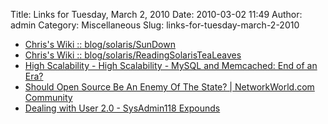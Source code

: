 Title: Links for Tuesday, March 2, 2010
Date: 2010-03-02 11:49
Author: admin
Category: Miscellaneous
Slug: links-for-tuesday-march-2-2010

-   [Chris's Wiki :: blog/solaris/SunDown][]
-   [Chris's Wiki :: blog/solaris/ReadingSolarisTeaLeaves][]
-   [High Scalability - High Scalability - MySQL and Memcached: End of
    an Era?][]
-   [Should Open Source Be An Enemy Of The State? | NetworkWorld.com
    Community][]
-   [Dealing with User 2.0 - SysAdmin118 Expounds][]

  [Chris's Wiki :: blog/solaris/SunDown]: http://utcc.utoronto.ca/~cks/space/blog/solaris/SunDown
  [Chris's Wiki :: blog/solaris/ReadingSolarisTeaLeaves]: http://utcc.utoronto.ca/~cks/space/blog/solaris/ReadingSolarisTeaLeaves
  [High Scalability - High Scalability - MySQL and Memcached: End of an
  Era?]: http://highscalability.com/blog/2010/2/26/mysql-and-memcached-end-of-an-era.html
  [Should Open Source Be An Enemy Of The State? | NetworkWorld.com
  Community]: http://www.networkworld.com/community/node/58042
  [Dealing with User 2.0 - SysAdmin118 Expounds]: http://sysadmin1138.net/mt/blog/2010/02/dealing-with-user-20.shtml?utm_source=feedburner&utm_medium=feed&utm_campaign=Feed:+Sysadmin1138+(SysAdmin1138+Events)&utm_content=Google+Reader
